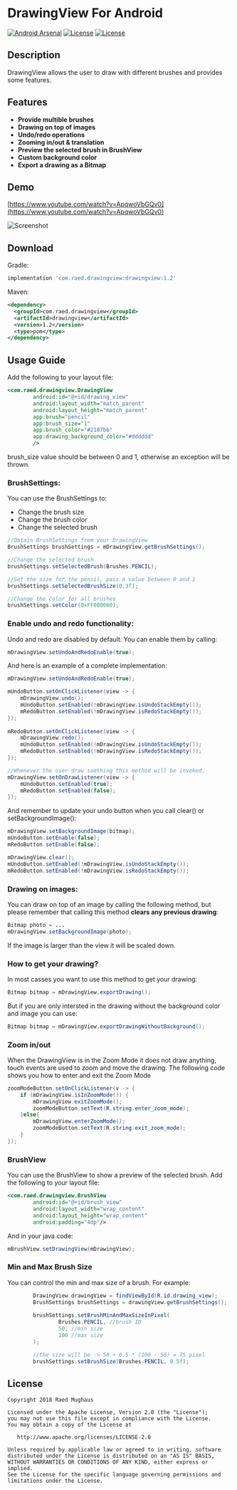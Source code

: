 # DrawingView For Android
[![Android Arsenal]( https://img.shields.io/badge/Android%20Arsenal-DrawingView-green.svg?style=flat )]( https://android-arsenal.com/details/1/6968 ) [![License]( https://img.shields.io/badge/License-Apache%202.0-blue.svg )]( https://opensource.org/licenses/Apache-2.0 ) [![License]( https://img.shields.io/badge/API-19%2B-blue.svg?style=flat )]( https://android-arsenal.com/api?level=19 )
## Description
DrawingView allows the user to draw with different brushes and provides some features.
## Features
* **Provide multible brushes**
* **Drawing on top of images**
* **Undo/redo operations**
* **Zooming in/out & translation**
* **Preview the selected brush in BrushView**
* **Custom background color**
* **Export a drawing as a Bitmap**
## Demo
[https://www.youtube.com/watch?v=ApqwoVbGQv0](https://www.youtube.com/watch?v=ApqwoVbGQv0)

![Screenshot](https://github.com/Raed-Mughaus/DrawingView/blob/master/screenshots/screenshot.png)

## Download
Gradle:
```groovy
implementation 'com.raed.drawingview:drawingview:1.2'
```
Maven:
```xml
<dependency>
  <groupId>com.raed.drawingview</groupId>
  <artifactId>drawingview</artifactId>
  <version>1.2</version>
  <type>pom</type>
</dependency>
```
## Usage Guide
Add the following to your layout file:
```xml
<com.raed.drawingview.DrawingView
        android:id="@+id/drawing_view"
        android:layout_width="match_parent"
        android:layout_height="match_parent"
        app:brush="pencil"
        app:brush_size="1"
        app:brush_color="#2187bb"
        app:drawing_background_color="#dddddd"
        />
```
brush_size value should be between 0 and 1, otherwise an exception will be thrown.
### BrushSettings:
You can use the BrushSettings to:
- Change the brush size
- Change the brush color
- Change the selected brush
```java
//Obtain BrushSettings from your DrawingView
BrushSettings brushSettings = mDrawingView.getBrushSettings();

//Change the selected brush
brushSettings.setSelectedBrush(Brushes.PENCIL);

//Set the size for the pencil, pass a value between 0 and 1
brushSettings.setSelectedBrushSize(0.3f);

//Change the color for all brushes
brushSettings.setColor(0xFF000000);
```
### Enable undo and redo functionality:
Undo and redo are disabled by default. You can enable them by calling:
```java
mDrawingView.setUndoAndRedoEnable(true);
```
And here is an example of a complete implementation:
```java
mDrawingView.setUndoAndRedoEnable(true);

mUndoButton.setOnClickListener(view -> {
    mDrawingView.undo();
    mUndoButton.setEnabled(!mDrawingView.isUndoStackEmpty());
    mRedoButton.setEnabled(!mDrawingView.isRedoStackEmpty());
});
        
mRedoButton.setOnClickListener(view -> {
    mDrawingView.redo();
    mUndoButton.setEnabled(!mDrawingView.isUndoStackEmpty());
    mRedoButton.setEnabled(!mDrawingView.isRedoStackEmpty());
});

//Whenever the user draw somthing this method will be invoked.
mDrawingView.setOnDrawListener(view -> {
    mUndoButton.setEnabled(true);
    mRedoButton.setEnabled(false);
});
```
And remember to update your undo button when you call clear() or setBackgroundImage():
```java
mDrawingView.setBackgroundImage(bitmap);
mUndoButton.setEnable(false);
mRedoButton.setEnable(false);
```

```java
mDrawingView.clear();
mUndoButton.setEnabled(!mDrawingView.isUndoStackEmpty());
mRedoButton.setEnabled(!mDrawingView.isRedoStackEmpty());
```

### Drawing on images:
You can draw on top of an image by calling the following method, but please remember that calling this method **clears any previous drawing**:
```java
Bitmap photo = ...
mDrawingView.setBackgroundImage(photo);
```
If the image is larger than the view it will be scaled down.
### How to get your drawing?
In most casses you want to use this method to get your drawing:
```java
Bitmap bitmap = mDrawingView.exportDrawing();
```
But if you are only intersted in the drawing without the background color and image you can use:
```java
Bitmap bitmap = mDrawingView.exportDrawingWithoutBackground();
```
### Zoom in/out
When the DrawingView is in the Zoom Mode it does not draw anything, touch events are used to zoom and move the drawing.
The following code shows you how to enter and exit the Zoom Mode
```java
zoomModeButton.setOnClickListener(v -> {
    if (mDrawingView.isInZoomMode()) {
        mDrawingView.exitZoomMode();
        zoomModeButton.setText(R.string.enter_zoom_mode);
    }else{
        mDrawingView.enterZoomMode();
        zoomModeButton.setText(R.string.exit_zoom_mode);
    }
});
```
### BrushView
You can use the BrushView to show a preview of the selected brush. 
Add the following to your layout file:
```xml
<com.raed.drawingview.BrushView
        android:id="@+id/brush_view"
        android:layout_width="wrap_content"
        android:layout_height="wrap_content"
        android:padding="4dp"/>
```
And in your java code:
```java
mBrushView.setDrawingView(mDrawingView);
```
### Min and Max Brush Size
You can control the min and max size of a brush. For example:
```java
        DrawingView drawingView = findViewById(R.id.drawing_view);
        BrushSettings brushSettings = drawingView.getBrushSettings();
        
        brushSettings.setBrushMinAndMaxSizeInPixel(
                Brushes.PENCIL, //brush ID
                50, //min size 
                100 //max size
        );

        //the size will be -> 50 + 0.5 * (100 - 50) = 75 pixel
        brushSettings.setBrushSize(Brushes.PENCIL, 0.5f);
```

## License

    Copyright 2018 Raed Mughaus

    Licensed under the Apache License, Version 2.0 (the "License");
    you may not use this file except in compliance with the License.
    You may obtain a copy of the License at

       http://www.apache.org/licenses/LICENSE-2.0

    Unless required by applicable law or agreed to in writing, software
    distributed under the License is distributed on an "AS IS" BASIS,
    WITHOUT WARRANTIES OR CONDITIONS OF ANY KIND, either express or implied.
    See the License for the specific language governing permissions and
    limitations under the License.
